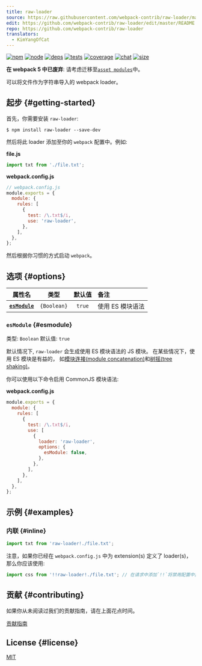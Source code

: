 ```yaml
---
title: raw-loader
source: https://raw.githubusercontent.com/webpack-contrib/raw-loader/master/README.md
edit: https://github.com/webpack-contrib/raw-loader/edit/master/README.md
repo: https://github.com/webpack-contrib/raw-loader
translators:
  - KimYangOfCat
---
```



[![npm][npm]][npm-url]
[![node][node]][node-url]
[![deps][deps]][deps-url]
[![tests][tests]][tests-url]
[![coverage][cover]][cover-url]
[![chat][chat]][chat-url]
[![size][size]][size-url]



**在 webpack 5 中已废弃**: 请考虑迁移至[`asset modules`](/guides/asset-modules/)中。

可以将文件作为字符串导入的 webpack loader。

## 起步 {#getting-started}

首先，你需要安装 `raw-loader`:

```console
$ npm install raw-loader --save-dev
```

然后将此 loader 添加至你的 `webpack` 配置中。例如:

**file.js**

```js
import txt from './file.txt';
```

**webpack.config.js**

```js
// webpack.config.js
module.exports = {
  module: {
    rules: [
      {
        test: /\.txt$/i,
        use: 'raw-loader',
      },
    ],
  },
};
```

然后根据你习惯的方式启动 `webpack`。 

## 选项 {#options}

|           属性名            |    类型     | 默认值 | 备注             |
| :-------------------------: | :---------: | :----: | :--------------- |
| **[`esModule`](#esmodule)** | `{Boolean}` | `true` | 使用 ES 模块语法 |

### `esModule` {#esmodule}

类型: `Boolean`
默认值: `true`

默认情况下, `raw-loader` 会生成使用 ES 模块语法的 JS 模块。
在某些情况下，使用 ES 模块是有益的， 如[模块连接(module concatenation)](/plugins/module-concatenation-plugin/)和[树摇(tree shaking)](/guides/tree-shaking/)。

你可以使用以下命令启用 CommonJS 模块语法:

**webpack.config.js**

```js
module.exports = {
  module: {
    rules: [
      {
        test: /\.txt$/i,
        use: [
          {
            loader: 'raw-loader',
            options: {
              esModule: false,
            },
          },
        ],
      },
    ],
  },
};
```

## 示例 {#examples}

### 内联 {#inline}

```js
import txt from 'raw-loader!./file.txt';
```

注意，如果你已经在 `webpack.config.js` 中为 extension(s) 定义了 loader(s)，那么你应该使用:

```js
import css from '!!raw-loader!./file.txt'; // 在请求中添加`!!`将禁用配置中指定的所有 loaders
```

## 贡献 {#contributing}

如果你从未阅读过我们的贡献指南，请在上面花点时间。

[贡献指南](https://github.com/webpack-contrib/raw-loader/blob/master/.github/CONTRIBUTING.md)

## License {#license}

[MIT](https://github.com/webpack-contrib/raw-loader/blob/master/LICENSE)

[npm]: https://img.shields.io/npm/v/raw-loader.svg
[npm-url]: https://npmjs.com/package/raw-loader
[node]: https://img.shields.io/node/v/raw-loader.svg
[node-url]: https://nodejs.org/
[deps]: https://david-dm.org/webpack-contrib/raw-loader.svg
[deps-url]: https://david-dm.org/webpack-contrib/raw-loader
[tests]: https://github.com/webpack-contrib/raw-loader/workflows/raw-loader/badge.svg
[tests-url]: https://github.com/webpack-contrib/raw-loader/actions
[cover]: https://codecov.io/gh/webpack-contrib/raw-loader/branch/master/graph/badge.svg
[cover-url]: https://codecov.io/gh/webpack-contrib/raw-loader
[chat]: https://img.shields.io/badge/gitter-webpack%2Fwebpack-brightgreen.svg
[chat-url]: https://gitter.im/webpack/webpack
[size]: https://packagephobia.now.sh/badge?p=raw-loader
[size-url]: https://packagephobia.now.sh/result?p=raw-loader
